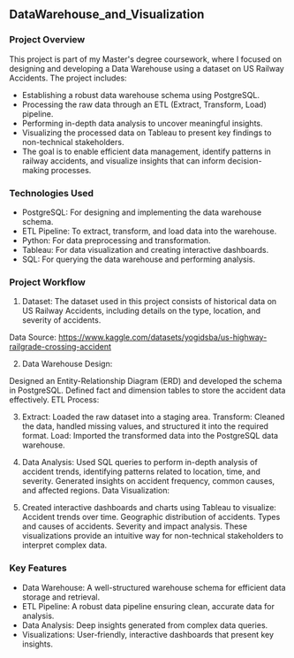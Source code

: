 ## DataWarehouse_and_Visualization

### Project Overview
This project is part of my Master's degree coursework, where I focused on designing and developing a Data Warehouse using a dataset on US Railway Accidents. The project includes:

- Establishing a robust data warehouse schema using PostgreSQL.
- Processing the raw data through an ETL (Extract, Transform, Load) pipeline.
- Performing in-depth data analysis to uncover meaningful insights.
- Visualizing the processed data on Tableau to present key findings to non-technical stakeholders.
- The goal is to enable efficient data management, identify patterns in railway accidents, and visualize insights that can inform decision-making processes.

### Technologies Used

- PostgreSQL: For designing and implementing the data warehouse schema.
- ETL Pipeline: To extract, transform, and load data into the warehouse.
- Python: For data preprocessing and transformation.
- Tableau: For data visualization and creating interactive dashboards.
- SQL: For querying the data warehouse and performing analysis.


### Project Workflow
1. Dataset: The dataset used in this project consists of historical data on US Railway Accidents, including details on the type, location, and severity of accidents.

Data Source: https://www.kaggle.com/datasets/yogidsba/us-highway-railgrade-crossing-accident

2. Data Warehouse Design:

Designed an Entity-Relationship Diagram (ERD) and developed the schema in PostgreSQL.
Defined fact and dimension tables to store the accident data effectively.
ETL Process:

3. Extract: Loaded the raw dataset into a staging area.
Transform: Cleaned the data, handled missing values, and structured it into the required format.
Load: Imported the transformed data into the PostgreSQL data warehouse.

4. Data Analysis:
Used SQL queries to perform in-depth analysis of accident trends, identifying patterns related to location, time, and severity.
Generated insights on accident frequency, common causes, and affected regions.
Data Visualization:

5. Created interactive dashboards and charts using Tableau to visualize:
Accident trends over time.
Geographic distribution of accidents.
Types and causes of accidents.
Severity and impact analysis.
These visualizations provide an intuitive way for non-technical stakeholders to interpret complex data.

### Key Features
- Data Warehouse: A well-structured warehouse schema for efficient data storage and retrieval.
- ETL Pipeline: A robust data pipeline ensuring clean, accurate data for analysis.
- Data Analysis: Deep insights generated from complex data queries.
- Visualizations: User-friendly, interactive dashboards that present key insights.


